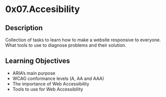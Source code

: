 # 0x07.Accesibility

## Description

Collection of tasks to learn how to make a website responsive to everyone. What tools to use to diagnose problems and their solution.

## Learning Objectives

- ARIA’s main purpose
- WCAG conformance levels (A, AA and AAA)
- The importance of Web Accessibility
- Tools to use for Web Accessibility
